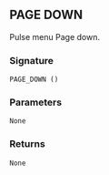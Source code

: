 ## PAGE DOWN

Pulse menu Page down.


### Signature

`PAGE_DOWN ()`


### Parameters

`None`


### Returns

`None`
